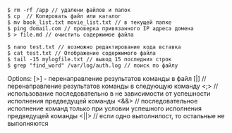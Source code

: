     $ rm -rf /app // удалени файлов и папок
    $ cp  // Копировать файл или каталог
    $ mv book_list.txt movie_list.txt // в текущей папке
    $ ping domail.com // проверка привязанного IP адреса домена
    $ > file.md // очистить содержимое файла

    $ nano test.txt // возможно редактирование кода вставка 
    $ cat test.txt // Отображение содержимого файла
    $ tail -15 mylogfile.txt // вывод 15 последних строк
    $ grep "find_word" /var/log/auth.log // поиск по файлу


Options:
    [>] - перенаправление результатов команды в файл
    [|] // перенаправление результатов команды в следующую команду
    <;> // использование последовательно в не зависимости от успешности исполнения предведущей команды
    <&&> // последовательное исполнение команд только при условии успешного исполнения предведущей команды
    <||> // если одно выполнилост, то остальные не выполняются

